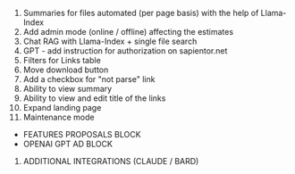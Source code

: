 1. Summaries for files automated (per page basis) with the help of Llama-Index
3. Add admin mode (online / offline) affecting the estimates
4. Chat RAG with Llama-Index + single file search
5. GPT - add instruction for authorization on sapientor.net
6. Filters for Links table
7. Move download button
8. Add a checkbox for "not parse" link
9. Ability to view summary
10. Ability to view and edit title of the links
11. Expand landing page
12. Maintenance mode
- FEATURES PROPOSALS BLOCK
- OPENAI GPT AD BLOCK
1.    ADDITIONAL INTEGRATIONS (CLAUDE / BARD)